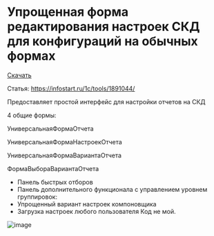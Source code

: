 # Упрощенная форма редактирования настроек СКД для конфигураций на обычных формах

[Скачать](https://github.com/kuzyara/ManagedFormesReports/raw/main/ManagedFormesReports.dt)

Статья: https://infostart.ru/1c/tools/1891044/

Предоставляет простой интерфейс для настройки отчетов на СКД

4 общие формы:

УниверсальнаяФормаОтчета

УниверсальнаяФормаНастроекОтчета

УниверсальнаяФормаВариантаОтчета

ФормаВыбораВариантаОтчета
- Панель быстрых отборов
- Панель дополнительного функционала с управлением уровнем группировок:
- Упрощенный вариант настроек компоновщика
- Загрузка настроек любого пользователя
Код не мой.

![image](https://github.com/kuzyara/ManagedFormesReports/assets/2604430/f9760d08-36d2-4b30-9019-19859f08d342)
